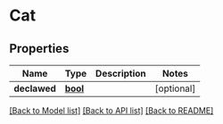 # Cat

## Properties
Name | Type | Description | Notes
------------ | ------------- | ------------- | -------------
**declawed** | [**bool**](.md) |  | [optional] 

[[Back to Model list]](../README.md#documentation-for-models) [[Back to API list]](../README.md#documentation-for-api-endpoints) [[Back to README]](../README.md)

